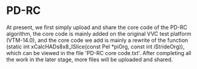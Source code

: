 # PD-RC
At present, we first simply upload and share the core code of the PD-RC algorithm, the core code is mainly added on the original VVC test platform (VTM-14.0), and the core code we add is mainly a rewrite of the function (static int xCalcHADs8x8_ISlice(const Pel *piOrg, const int iStrideOrg)), which can be viewed in the file 'PD-RC core code.txt'.
After completing all the work in the later stage, more files will be uploaded and shared.

